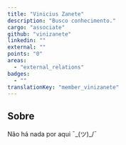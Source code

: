 ```yaml
---
title: "Vinicius Zanete"
description: "Busco conhecimento."
cargo: "associate"
github: "vinizanete"
linkedin: ""
external: ""
points: "0"
areas:
  - "external_relations"
badges:
  - ""
translationKey: "member_vinizanete"
---
```

## Sobre
Não há nada por aqui ¯\_(ツ)_/¯